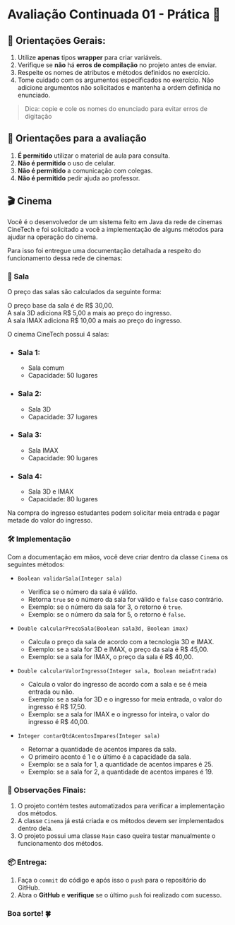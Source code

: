# Avaliação Continuada 01 - Prática 📎

## 📌 Orientações Gerais:
1. Utilize **apenas** tipos **wrapper** para criar variáveis.
2. Verifique se **não** há **erros de compilação** no projeto antes de enviar.
3. Respeite os nomes de atributos e métodos definidos no exercício.
4. Tome cuidado com os argumentos especificados no exercício. Não adicione argumentos não solicitados e mantenha a ordem definida no enunciado.

> Dica: copie e cole os nomes do enunciado para evitar erros de digitação

## 🚨 Orientações para a avaliação

1. **É permitido** utilizar o material de aula para consulta.
2. **Não é permitido** o uso de celular.
3. **Não é permitido** a comunicação com colegas.
4. **Não é permitido** pedir ajuda ao professor.

## 🎬 Cinema

Você é o desenvolvedor de um sistema feito em Java da rede de cinemas CineTech e foi solicitado a você a 
implementação de alguns métodos para ajudar na operação do cinema.

Para isso foi entregue uma documentação detalhada a respeito do funcionamento dessa rede de cinemas:

### 💺 Sala

O preço das salas são calculados da seguinte forma:

O preço base da sala é de R\$ 30,00.\
A sala 3D adiciona R\$ 5,00 a mais ao preço do ingresso.\
A sala IMAX adiciona R\$ 10,00 a mais ao preço do ingresso.

O cinema CineTech possui 4 salas:

* ### Sala 1: 
  * Sala comum
  * Capacidade: 50 lugares

* ### Sala 2:
  * Sala 3D
  * Capacidade: 37 lugares

* ### Sala 3: 
  * Sala IMAX
  * Capacidade: 90 lugares

* ### Sala 4: 
  * Sala 3D e IMAX
  * Capacidade: 80 lugares

Na compra do ingresso estudantes podem solicitar meia entrada e pagar metade do
valor do ingresso.

### 🛠️ Implementação

Com a documentação em mãos, você deve criar dentro da classe `Cinema` os seguintes métodos:

* `Boolean validarSala(Integer sala)`
  * Verifica se o número da sala é válido.
  * Retorna `true` se o número da sala for válido e `false` caso contrário.
  * Exemplo: se o número da sala for 3, o retorno é `true`.
  * Exemplo: se o número da sala for 5, o retorno é `false`.


* `Double calcularPrecoSala(Boolean sala3d, Boolean imax)`
  * Calcula o preço da sala de acordo com a tecnologia 3D e IMAX.
  * Exemplo: se a sala for 3D e IMAX, o preço da sala é R$ 45,00.
  * Exemplo: se a sala for IMAX, o preço da sala é R$ 40,00.


* `Double calcularValorIngresso(Integer sala, Boolean meiaEntrada)`
  * Calcula o valor do ingresso de acordo com a sala e se é meia entrada ou não.
  * Exemplo: se a sala for 3D e o ingresso for meia entrada, o valor do ingresso é R$ 17,50.
  * Exemplo: se a sala for IMAX e o ingresso for inteira, o valor do ingresso é R$ 40,00.


* `Integer contarQtdAcentosImpares(Integer sala)`
  * Retornar a quantidade de acentos impares da sala.
  * O primeiro acento é 1 e o último é a capacidade da sala.
  * Exemplo: se a sala for 1, a quantidade de acentos impares é 25.
  * Exemplo: se a sala for 2, a quantidade de acentos impares é 19.


### 🎯 Observações Finais:

1. O projeto contém testes automatizados para verificar a implementação dos métodos.
2. A classe `Cinema` já está criada e os métodos devem ser implementados dentro dela.
3. O projeto possui uma classe `Main` caso queira testar manualmente o funcionamento dos métodos.

### 📦 Entrega:

1. Faça o `commit` do código e após isso o `push` para o repositório do GitHub.
2. Abra o **GitHub** e **verifique** se o último `push` foi realizado com sucesso.

### Boa sorte! 🍀
